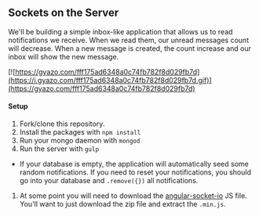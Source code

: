 ## Sockets on the Server

We'll be building a simple inbox-like application that allows us to read
notifications we receive. When we read them, our unread messages count will
decrease. When a new message is created, the count increase and our inbox
will show the new message.

[![https://gyazo.com/fff175ad6348a0c74fb782f8d029fb7d](https://i.gyazo.com/fff175ad6348a0c74fb782f8d029fb7d.gif)](https://gyazo.com/fff175ad6348a0c74fb782f8d029fb7d)

#### Setup

1. Fork/clone this repository.
1. Install the packages with `npm install`
1. Run your mongo daemon with `mongod`
1. Run the server with `gulp`
  * If your database is empty, the application will automatically seed some random notifications. If you need to reset your notifications, you should go into your database and `.remove({})` all notifications.
1. At some point you will need to download the [angular-socket-io](https://github.com/btford/angular-socket-io) JS file. You'll want to just download the zip file and extract the `.min.js`.
